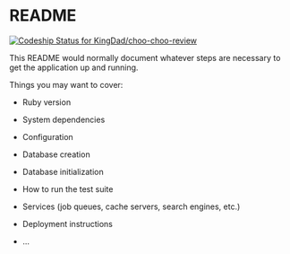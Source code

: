 # README
[![Codeship Status for KingDad/choo-choo-review](https://app.codeship.com/projects/c0f47e50-4752-0137-7f53-76ed84384a4f/status?branch=master)](https://app.codeship.com/projects/337479)

This README would normally document whatever steps are necessary to get the
application up and running.

Things you may want to cover:

* Ruby version

* System dependencies

* Configuration

* Database creation

* Database initialization

* How to run the test suite

* Services (job queues, cache servers, search engines, etc.)

* Deployment instructions

* ...
